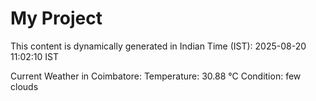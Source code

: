 # My Project

This content is dynamically generated in Indian Time (IST): 2025-08-20 11:02:10 IST


Current Weather in Coimbatore:
Temperature: 30.88 °C
Condition: few clouds
